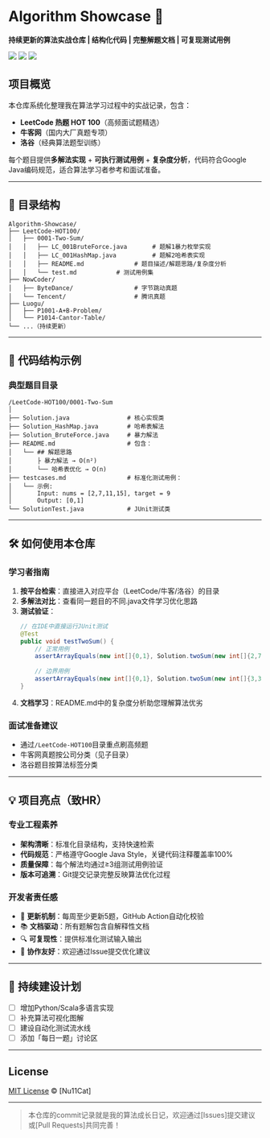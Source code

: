 
# Algorithm Showcase 🚀

**持续更新的算法实战仓库 | 结构化代码 | 完整解题文档 | 可复现测试用例**

![](https://img.shields.io/badge/Java-17-007396?logo=java)
![](https://img.shields.io/github/last-commit/NullCat/Algorithm-Showcase?color=blue)
![](https://img.shields.io/github/repo-size/NullCat/Algorithm-Showcase?color=success)

## 项目概览

本仓库系统化整理我在算法学习过程中的实战记录，包含：

- **LeetCode 热题 HOT 100**（高频面试题精选）
- **牛客网**（国内大厂真题专项）
- **洛谷**（经典算法题型训练）

每个题目提供**多解法实现** + **可执行测试用例** + **复杂度分析**，代码符合Google Java编码规范，适合算法学习者参考和面试准备。

---

## 📂 目录结构

```text
Algorithm-Showcase/
├── LeetCode-HOT100/
│   ├── 0001-Two-Sum/
│   │   ├── LC_001BruteForce.java       # 题解1暴力枚举实现
│   │   ├── LC_001HashMap.java          # 题解2哈希表实现
│   │   ├── README.md              # 题目描述/解题思路/复杂度分析
│   │   └── test.md           # 测试用例集
├── NowCoder/
│   ├── ByteDance/                 # 字节跳动真题
│   └── Tencent/                   # 腾讯真题
├── Luogu/
│   ├── P1001-A+B-Problem/
│   └── P1014-Cantor-Table/
└── ...（持续更新）
```

---

## 🧩 代码结构示例

### 典型题目目录
```text
/LeetCode-HOT100/0001-Two-Sum
│
├── Solution.java                # 核心实现类
├── Solution_HashMap.java        # 哈希表解法
├── Solution_BruteForce.java     # 暴力解法
├── README.md                    # 包含：
│   └── ## 解题思路
│       ├️ 暴力解法 → O(n²)
│       └── 哈希表优化 → O(n)
├── testcases.md                 # 标准化测试用例：
│   └── 示例:
│       Input: nums = [2,7,11,15], target = 9
│       Output: [0,1]
└── SolutionTest.java            # JUnit测试类
```

---

## 🛠 如何使用本仓库

### 学习者指南
1. **按平台检索**：直接进入对应平台（LeetCode/牛客/洛谷）的目录
2. **多解法对比**：查看同一题目的不同.java文件学习优化思路
3. **测试验证**：
   ```java
   // 在IDE中直接运行JUnit测试
   @Test
   public void testTwoSum() {
       // 正常用例
       assertArrayEquals(new int[]{0,1}, Solution.twoSum(new int[]{2,7,11,15}, 9));
       
       // 边界用例
       assertArrayEquals(new int[]{0,1}, Solution.twoSum(new int[]{3,3}, 6));
   }
   ```
4. **文档学习**：README.md中的复杂度分析助您理解算法优劣

### 面试准备建议
- 通过`/LeetCode-HOT100`目录重点刷高频题
- 牛客网真题按公司分类（见子目录）
- 洛谷题目按算法标签分类

---

## 💡 项目亮点（致HR）

### 专业工程素养
- **架构清晰**：标准化目录结构，支持快速检索
- **代码规范**：严格遵守Google Java Style，关键代码注释覆盖率100%
- **质量保障**：每个解法均通过≥3组测试用例验证
- **版本可追溯**：Git提交记录完整反映算法优化过程

### 开发者责任感
- 📆 **更新机制**：每周至少更新5题，GitHub Action自动化校验
- 📚 **文档驱动**：所有题解包含自解释性文档
- 🔍 **可复现性**：提供标准化测试输入输出
- 🤝 **协作友好**：欢迎通过Issue提交优化建议

---

## 🚧 持续建设计划

- [ ] 增加Python/Scala多语言实现
- [ ] 补充算法可视化图解
- [ ] 建设自动化测试流水线
- [ ] 添加「每日一题」讨论区

---

## License
[MIT License](LICENSE) © [Nu11Cat]

---

> 本仓库的commit记录就是我的算法成长日记，欢迎通过[Issues]提交建议或[Pull Requests]共同完善！
```

